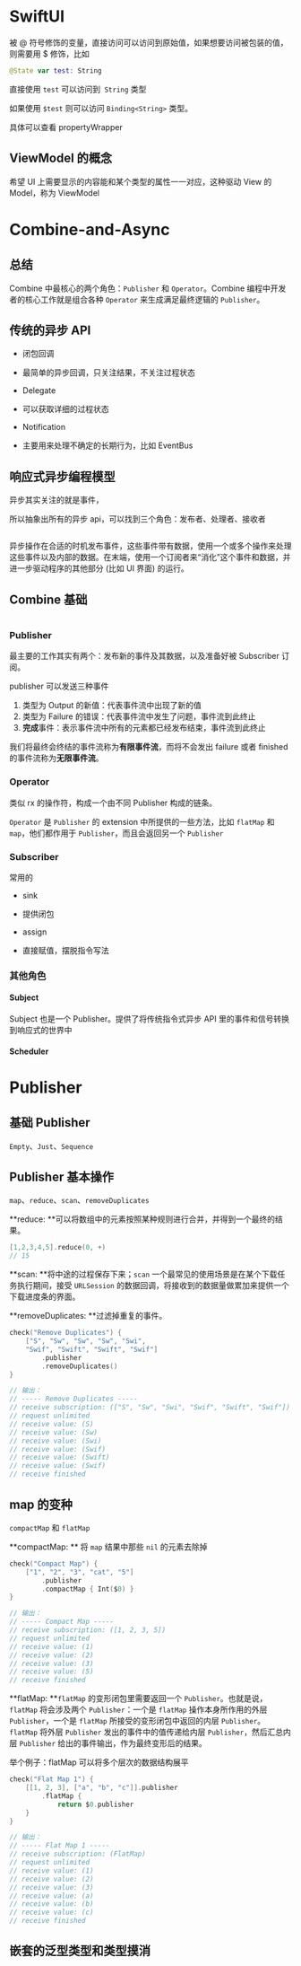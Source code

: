 # SwiftUI

被 @ 符号修饰的变量，直接访问可以访问到原始值，如果想要访问被包装的值，则需要用 $ 修饰，比如

```swift
@State var test: String
```

直接使用 `test` 可以访问到` String` 类型

如果使用 `$test` 则可以访问 `Binding<String>` 类型。

具体可以查看 propertyWrapper

## ViewModel 的概念

希望 UI 上需要显示的内容能和某个类型的属性一一对应，这种驱动 View 的 Model，称为 ViewModel

# Combine-and-Async

## 总结

Combine 中最核心的两个角色：`Publisher` 和 `Operator`。Combine 编程中开发者的核心工作就是组合各种 `Operator` 来生成满足最终逻辑的 `Publisher`。

## 传统的异步 API

- 闭包回调
- 最简单的异步回调，只关注结果，不关注过程状态

- Delegate
- 可以获取详细的过程状态

- Notification
- 主要用来处理不确定的长期行为，比如 EventBus

## 响应式异步编程模型

异步其实关注的就是事件，

所以抽象出所有的异步 api，可以找到三个角色：发布者、处理者、接收者

![]()

异步操作在合适的时机发布事件，这些事件带有数据，使用一个或多个操作来处理这些事件以及内部的数据。在末端，使用一个订阅者来“消化”这个事件和数据，并进一步驱动程序的其他部分 (比如 UI 界面) 的运行。

## Combine 基础

![]()

### Publisher

最主要的工作其实有两个：发布新的事件及其数据，以及准备好被 Subscriber 订阅。

publisher 可以发送三种事件

1. 类型为 Output 的新值：代表事件流中出现了新的值
2. 类型为 Failure 的错误：代表事件流中发生了问题，事件流到此终止
3. **完成**事件：表示事件流中所有的元素都已经发布结束，事件流到此终止

我们将最终会终结的事件流称为**有限事件流**，而将不会发出 failure 或者 finished 的事件流称为**无限事件流**。

### Operator

类似 rx 的操作符，构成一个由不同 Publisher 构成的链条。

`Operator` 是 `Publisher` 的 extension 中所提供的一些方法，比如 `flatMap` 和 `map`，他们都作用于 `Publisher`，而且会返回另一个 `Publisher`

### Subscriber

常用的 

- sink
- 提供闭包

- assign
- 直接赋值，摆脱指令写法

### 其他角色

#### Subject

Subject 也是一个 Publisher。提供了将传统指令式异步 API 里的事件和信号转换到响应式的世界中

#### Scheduler

# Publisher

## 基础 Publisher

`Empty`、`Just`、`Sequence`

## Publisher 基本操作

`map`、`reduce`、`scan`、`removeDuplicates`

**reduce: **可以将数组中的元素按照某种规则进行合并，并得到一个最终的结果。

```swift
[1,2,3,4,5].reduce(0, +)
// 15
```

**scan: **将中途的过程保存下来；`scan` 一个最常见的使用场景是在某个下载任务执行期间，接受 `URLSession` 的数据回调，将接收到的数据量做累加来提供一个下载进度条的界面。

**removeDuplicates: **过滤掉重复的事件。

```swift
check("Remove Duplicates") {
    ["S", "Sw", "Sw", "Sw", "Swi", 
    "Swif", "Swift", "Swift", "Swif"]
        .publisher
        .removeDuplicates()
}

// 输出：
// ----- Remove Duplicates -----
// receive subscription: (["S", "Sw", "Swi", "Swif", "Swift", "Swif"])
// request unlimited
// receive value: (S)
// receive value: (Sw)
// receive value: (Swi)
// receive value: (Swif)
// receive value: (Swift)
// receive value: (Swif)
// receive finished
```



## map 的变种

`compactMap` 和 `flatMap`

**compactMap: ** 将 `map` 结果中那些 `nil` 的元素去除掉

```swift
check("Compact Map") {
    ["1", "2", "3", "cat", "5"]
        .publisher
        .compactMap { Int($0) }
}

// 输出：
// ----- Compact Map -----
// receive subscription: ([1, 2, 3, 5])
// request unlimited
// receive value: (1)
// receive value: (2)
// receive value: (3)
// receive value: (5)
// receive finished
```

**flatMap: **`flatMap` 的变形闭包里需要返回一个 `Publisher`。也就是说，`flatMap` 将会涉及两个 `Publisher`：一个是 `flatMap` 操作本身所作用的外层 `Publisher`，一个是 `flatMap` 所接受的变形闭包中返回的内层 `Publisher`。`flatMap` 将外层 `Publisher` 发出的事件中的值传递给内层 `Publisher`，然后汇总内层 `Publisher` 给出的事件输出，作为最终变形后的结果。

举个例子：flatMap 可以将多个层次的数据结构展平

```swift
check("Flat Map 1") {
    [[1, 2, 3], ["a", "b", "c"]].publisher
        .flatMap {
            return $0.publisher
    }
}

// 输出：
// ----- Flat Map 1 -----
// receive subscription: (FlatMap)
// request unlimited
// receive value: (1)
// receive value: (2)
// receive value: (3)
// receive value: (a)
// receive value: (b)
// receive value: (c)
// receive finished
```

## 嵌套的泛型类型和类型摸消

